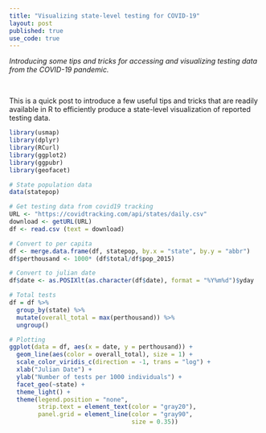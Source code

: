 ```yaml
---
title: "Visualizing state-level testing for COVID-19"
layout: post
published: true
use_code: true
---
```


<i>Introducing some tips and tricks for accessing and visualizing testing data from the COVID-19 pandemic.</i>

<br>


This is a quick post to introduce a few useful tips and tricks that are readily available in R to efficiently produce a state-level visualization of reported testing data.



```r
library(usmap)
library(dplyr)
library(RCurl)
library(ggplot2)
library(ggpubr)
library(geofacet)

# State population data
data(statepop)

# Get testing data from covid19 tracking
URL <- "https://covidtracking.com/api/states/daily.csv"
download <- getURL(URL)
df <- read.csv (text = download)

# Convert to per capita
df <- merge.data.frame(df, statepop, by.x = "state", by.y = "abbr")
df$perthousand <- 1000* (df$total/df$pop_2015)

# Convert to julian date
df$date <- as.POSIXlt(as.character(df$date), format = "%Y%m%d")$yday

# Total tests
df = df %>%
  group_by(state) %>%
  mutate(overall_total = max(perthousand)) %>%
  ungroup()

# Plotting
ggplot(data = df, aes(x = date, y = perthousand)) +
  geom_line(aes(color = overall_total), size = 1) +
  scale_color_viridis_c(direction = -1, trans = "log") +
  xlab("Julian Date") +
  ylab("Number of tests per 1000 individuals") +
  facet_geo(~state) +
  theme_light() +
  theme(legend.position = "none",
        strip.text = element_text(color = "gray20"),
        panel.grid = element_line(color = "gray90", 
                                  size = 0.35))

```
